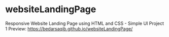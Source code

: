 # websiteLandingPage
Responsive Website Landing Page using HTML and CSS - Simple UI Project 1
Preview: https://bedarsaqib.github.io/websiteLandingPage/

